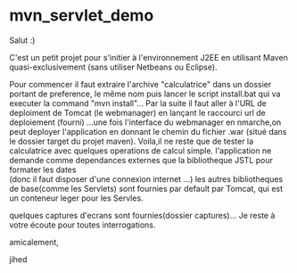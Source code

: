 # mvn_servlet_demo

Salut :)

C'est un petit projet pour s'initier à l'environnement J2EE 
en utilisant Maven quasi-exclusivement (sans utiliser Netbeans ou Eclipse).

Pour commencer il faut extraire l'archive "calculatrice" dans un dossier portant de preference,
le même nom puis lancer le script install.bat qui va executer la command "mvn install"...
Par la suite il faut aller à l'URL de deploiment de Tomcat (le webmanager) en lançant le raccourci 
url de deploiement (fourni) ...une fois l'interface du webmanager en nmarche,on peut deployer l'application 
en donnant le chemin du fichier .war (situé dans le dossier target du projet maven).
Voila,il ne reste que de tester la calculatrice avec quelques operations de calcul simple.
l'application ne demande comme dependances externes que la bibliotheque JSTL pour formater les dates  
(donc il faut disposer d'une connexion internet ...)
les autres bibliotheques de base(comme les Servlets) sont fournies par default par Tomcat,
qui est un conteneur leger pour les Servles.

quelques captures d'ecrans sont fournies(dossier captures)... 
Je reste à votre écoute pour toutes interrogations.

amicalement,

jihed
 
